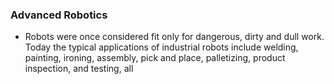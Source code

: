 ### Advanced Robotics

- Robots were once considered fit only for dangerous, dirty and dull work. Today the typical applications of industrial robots include welding, painting, ironing, assembly, pick and place, palletizing, product inspection, and testing, all